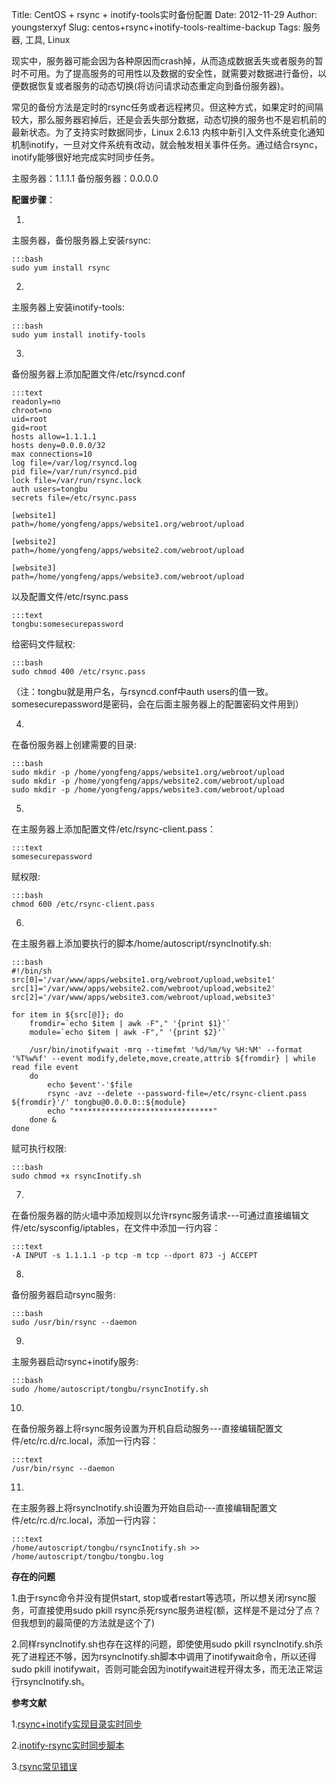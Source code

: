 Title: CentOS + rsync + inotify-tools实时备份配置
Date: 2012-11-29
Author: youngsterxyf
Slug: centos+rsync+inotify-tools-realtime-backup
Tags: 服务器, 工具, Linux

现实中，服务器可能会因为各种原因而crash掉，从而造成数据丢失或者服务的暂时不可用。为了提高服务的可用性以及数据的安全性，就需要对数据进行备份，以便数据恢复或者服务的动态切换(将访问请求动态重定向到备份服务器)。

常见的备份方法是定时的rsync任务或者远程拷贝。但这种方式，如果定时的间隔较大，那么服务器宕掉后，还是会丢失部分数据，动态切换的服务也不是宕机前的最新状态。为了支持实时数据同步，Linux 2.6.13 内核中新引入文件系统变化通知机制inotify，一旦对文件系统有改动，就会触发相关事件任务。通过结合rsync，inotify能够很好地完成实时同步任务。

主服务器：1.1.1.1
备份服务器：0.0.0.0

**配置步骤**：

1.
主服务器，备份服务器上安装rsync:

    :::bash
    sudo yum install rsync

2.
主服务器上安装inotify-tools:

    :::bash
    sudo yum install inotify-tools

3.
备份服务器上添加配置文件/etc/rsyncd.conf

    :::text
    readonly=no
    chroot=no
    uid=root
    gid=root
    hosts allow=1.1.1.1
    hosts deny=0.0.0.0/32
    max connections=10
    log file=/var/log/rsyncd.log
    pid file=/var/run/rsyncd.pid
    lock file=/var/run/rsync.lock
    auth users=tongbu
    secrets file=/etc/rsync.pass
    
    [website1]
    path=/home/yongfeng/apps/website1.org/webroot/upload
    
    [website2]
    path=/home/yongfeng/apps/website2.com/webroot/upload
    
    [website3]
    path=/home/yongfeng/apps/website3.com/webroot/upload

以及配置文件/etc/rsync.pass

    :::text
    tongbu:somesecurepassword

给密码文件赋权:

    :::bash
    sudo chmod 400 /etc/rsync.pass

（注：tongbu就是用户名，与rsyncd.conf中auth users的值一致。somesecurepassword是密码，会在后面主服务器上的配置密码文件用到）

4.
在备份服务器上创建需要的目录:

    :::bash
    sudo mkdir -p /home/yongfeng/apps/website1.org/webroot/upload
    sudo mkdir -p /home/yongfeng/apps/website2.com/webroot/upload
    sudo mkdir -p /home/yongfeng/apps/website3.com/webroot/upload

5.
在主服务器上添加配置文件/etc/rsync-client.pass：

    :::text
    somesecurepassword

赋权限:

    :::bash
    chmod 600 /etc/rsync-client.pass

6.
在主服务器上添加要执行的脚本/home/autoscript/rsyncInotify.sh:

    :::bash
    #!/bin/sh
    src[0]='/var/www/apps/website1.org/webroot/upload,website1'
    src[1]='/var/www/apps/website2.com/webroot/upload,website2'
    src[2]='/var/www/apps/website3.com/webroot/upload,website3'

    for item in ${src[@]}; do
        fromdir=`echo $item | awk -F"," '{print $1}'`
        module=`echo $item | awk -F"," '{print $2}'`
        
        /usr/bin/inotifywait -mrq --timefmt '%d/%m/%y %H:%M' --format '%T%w%f' --event modify,delete,move,create,attrib ${fromdir} | while read file event
        do
            echo $event'-'$file
            rsync -avz --delete --password-file=/etc/rsync-client.pass ${fromdir}'/' tongbu@0.0.0.0::${module}
            echo "*******************************"
        done &
    done

赋可执行权限:

    :::bash
    sudo chmod +x rsyncInotify.sh

7.
在备份服务器的防火墙中添加规则以允许rsync服务请求---可通过直接编辑文件/etc/sysconfig/iptables，在文件中添加一行内容：

    :::text
    -A INPUT -s 1.1.1.1 -p tcp -m tcp --dport 873 -j ACCEPT

8.
备份服务器启动rsync服务:

    :::bash
    sudo /usr/bin/rsync --daemon

9.
主服务器启动rsync+inotify服务:

    :::bash
    sudo /home/autoscript/tongbu/rsyncInotify.sh

10.
在备份服务器上将rsync服务设置为开机自启动服务---直接编辑配置文件/etc/rc.d/rc.local，添加一行内容：

    :::text
    /usr/bin/rsync --daemon

11.
在主服务器上将rsyncInotify.sh设置为开始自启动---直接编辑配置文件/etc/rc.d/rc.local，添加一行内容：

    :::text
    /home/autoscript/tongbu/rsyncInotify.sh >> /home/autoscript/tongbu/tongbu.log

**存在的问题**

1.由于rsync命令并没有提供start, stop或者restart等选项，所以想关闭rsync服务，可直接使用sudo pkill rsync杀死rsync服务进程(额，这样是不是过分了点？但我想到的最简便的方法就是这个了)

2.同样rsyncInotify.sh也存在这样的问题，即使使用sudo pkill rsyncInotify.sh杀死了进程还不够，因为rsyncInotify.sh脚本中调用了inotifywait命令，所以还得sudo pkill inotifywait，否则可能会因为inotifywait进程开得太多，而无法正常运行rsyncInotify.sh。

**参考文献**

1.[rsync+inotify实现目录实时同步](http://jasonyu.cn/post/271/)

2.[inotify-rsync实时同步脚本](http://blog.leezhong.com/project/2010/12/13/inotify-rsync.html)

3.[rsync常见错误](http://www.lvtao.net/html/1968.html)
